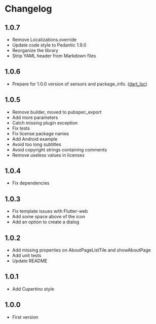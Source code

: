 # Changelog

## 1.0.7

- Remove Localizations.override
- Update code style to Pedantic 1.9.0
- Reorganize the library
- Strip YAML header from Markdown files

## 1.0.6

- Prepare for 1.0.0 version of sensors and package_info. ([dart_lsc](http://github.com/amirh/dart_lsc))

## 1.0.5

- Remove builder, moved to pubspec_export
- Add more parameters
- Catch missing plugin exception
- Fix tests
- Fix license package names
- Add Android example
- Avoid too long subtitles
- Avoid copyright strings containing comments
- Remove useless values in licenses

## 1.0.4

- Fix dependencies

## 1.0.3

- Fix template issues with Flutter-web
- Add some space above of the icon
- Add an option to create a dialog

## 1.0.2

- Add missing properties on AboutPageListTile and showAboutPage
- Add unit tests
- Update README

## 1.0.1

- Add Cupertino style

## 1.0.0

- First version
